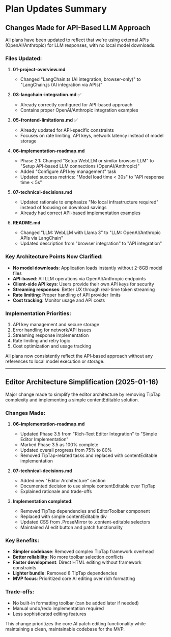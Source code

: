 # Plan Updates Summary

## Changes Made for API-Based LLM Approach

All plans have been updated to reflect that we're using external APIs (OpenAI/Anthropic) for LLM responses, with no local model downloads.

### Files Updated:

1. **01-project-overview.md**
   - Changed "LangChain.ts (AI integration, browser-only)" to "LangChain.js (AI integration via APIs)"

2. **03-langchain-integration.md** ✅
   - Already correctly configured for API-based approach
   - Contains proper OpenAI/Anthropic integration examples

3. **05-frontend-limitations.md** ✅
   - Already updated for API-specific constraints
   - Focuses on rate limiting, API keys, network latency instead of model storage

4. **06-implementation-roadmap.md**
   - Phase 2.1: Changed "Setup WebLLM or similar browser LLM" to "Setup API-based LLM connections (OpenAI/Anthropic)"
   - Added "Configure API key management" task
   - Updated success metrics: "Model load time < 30s" to "API response time < 5s"

5. **07-technical-decisions.md**
   - Updated rationale to emphasize "No local infrastructure required" instead of focusing on download savings
   - Already had correct API-based implementation examples

6. **README.md**
   - Changed "LLM: WebLLM with Llama 3" to "LLM: OpenAI/Anthropic APIs via LangChain"
   - Updated description from "browser integration" to "API integration"

### Key Architecture Points Now Clarified:

- **No model downloads**: Application loads instantly without 2-8GB model files
- **API-based**: All LLM operations via OpenAI/Anthropic endpoints
- **Client-side API keys**: Users provide their own API keys for security
- **Streaming responses**: Better UX through real-time token streaming
- **Rate limiting**: Proper handling of API provider limits
- **Cost tracking**: Monitor usage and API costs

### Implementation Priorities:

1. API key management and secure storage
2. Error handling for network/API issues  
3. Streaming response implementation
4. Rate limiting and retry logic
5. Cost optimization and usage tracking

All plans now consistently reflect the API-based approach without any references to local model execution or storage.

---

## Editor Architecture Simplification (2025-01-16)

Major change made to simplify the editor architecture by removing TipTap complexity and implementing a simple contentEditable solution.

### Changes Made:

1. **06-implementation-roadmap.md**
   - Updated Phase 3.5 from "Rich-Text Editor Integration" to "Simple Editor Implementation"
   - Marked Phase 3.5 as 100% complete
   - Updated overall progress from 75% to 80%
   - Removed TipTap-related tasks and replaced with contentEditable implementation

2. **07-technical-decisions.md**
   - Added new "Editor Architecture" section
   - Documented decision to use simple contentEditable over TipTap
   - Explained rationale and trade-offs

3. **Implementation completed**:
   - Removed TipTap dependencies and EditorToolbar component
   - Replaced with simple contentEditable div
   - Updated CSS from .ProseMirror to .content-editable selectors
   - Maintained AI edit button and patch functionality

### Key Benefits:

- **Simpler codebase**: Removed complex TipTap framework overhead
- **Better reliability**: No more toolbar selection conflicts
- **Faster development**: Direct HTML editing without framework constraints
- **Lighter bundle**: Removed 8 TipTap dependencies
- **MVP focus**: Prioritized core AI editing over rich formatting

### Trade-offs:

- No built-in formatting toolbar (can be added later if needed)
- Manual undo/redo implementation required
- Less sophisticated editing features

This change prioritizes the core AI patch editing functionality while maintaining a clean, maintainable codebase for the MVP.